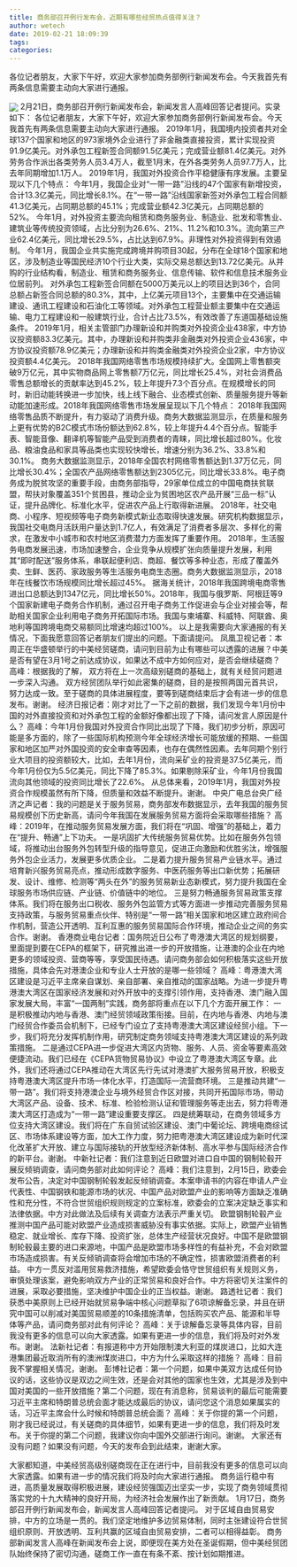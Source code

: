 ```yaml
---
title: 商务部召开例行发布会，近期有哪些经贸热点值得关注？
author: wetech
date: 2019-02-21 18:09:39
tags: 
categories: 
---
```

各位记者朋友，大家下午好，欢迎大家参加商务部例行新闻发布会。今天我首先有两条信息需要主动向大家进行通报。
<!-- more -->
<img align="center" border="0" src="https://imgcdn.yicai.com/uppics/images/2019/02/afc9fd16d40430712841827acc9f566c.jpg" />
2月21日，商务部召开例行新闻发布会，新闻发言人高峰回答记者提问。实录如下：
各位记者朋友，大家下午好，欢迎大家参加商务部例行新闻发布会。今天我首先有两条信息需要主动向大家进行通报。
2019年1月，我国境内投资者共对全球137个国家和地区的973家境外企业进行了非金融类直接投资，累计实现投资91.9亿美元。对外承包工程新签合同额91.5亿美元；完成营业额81.4亿美元。对外劳务合作派出各类劳务人员3.4万人，截至1月末，在外各类劳务人员97.7万人，比去年同期增加1.1万人。
2019年1月，我国对外投资合作平稳健康有序发展。主要呈现以下几个特点：
今年1月，我国企业对“一带一路”沿线的47个国家有新增投资，合计13.3亿美元，同比增长8.1%。在“一带一路”沿线国家新签对外承包工程合同额41.3亿美元，占同期总额的45.1%；完成营业额42.3亿美元，占同期总额的52%。
今年1月，对外投资主要流向租赁和商务服务业、制造业、批发和零售业、建筑业等传统投资领域，占比分别为26.6%、21%、11.2%和10.3%。流向第三产业62.4亿美元，同比增长29.5%，占比达到67.9%。非理性对外投资得到有效遏制。
今年1月，我国企业共实施完成跨境并购项目30起，分布在全球18个国家和地区，涉及制造业等国民经济10个行业大类，实际交易总额达到13.72亿美元。从并购的行业结构看，制造业、租赁和商务服务业、信息传输、软件和信息技术服务业位居前列。
对外承包工程新签合同额在5000万美元以上的项目达到36个，合同总额占新签合同总额的80.3%，其中，上亿美元项目13个，主要集中在交通运输建设、通讯工程建设和石油化工等领域。对外承包工程营业额主要集中在交通运输、电力工程建设和一般建筑行业，合计占比73.5%，有效改善了东道国基础设施条件。
2019年1月，相关主管部门办理新设和并购类对外投资企业438家，中方协议投资额83.3亿美元。其中，办理新设和并购类非金融类对外投资企业436家，中方协议投资额78.9亿美元；办理新设和并购类金融类对外投资企业2家，中方协议投资额4.4亿美元。
2018年我国网络零售市场规模持续扩大。全国网上零售额突破9万亿元，其中实物商品网上零售额7万亿元，同比增长25.4%，对社会消费品零售总额增长的贡献率达到45.2%，较上年提升7.3个百分点。在规模增长的同时，新旧动能转换进一步加快，线上线下融合、业态模式创新、质量服务提升等新动能加速形成。2018年我国网络零售市场发展呈现以下几个特点：
2018年我国网络零售品质不断提升，有力驱动了消费升级。商务大数据监测显示，在质量和服务上更有优势的B2C模式市场份额达到62.8%，较上年提升4.4个百分点。智能手表、智能音像、翻译机等智能产品受到消费者的青睐，同比增长超过80%。化妆品、粮油食品和家具等品类也实现较快增长，增速分别为36.2%、33.8%和30.1%。
商务大数据监测显示，2018年全国农村网络零售额达到1.37万亿元，同比增长30.4%；全国农产品网络零售额达到2305亿元，同比增长33.8%。电子商务成为脱贫攻坚的重要手段，由商务部指导，29家单位成立的中国电商扶贫联盟，帮扶对象覆盖351个贫困县，推动企业为贫困地区农产品开展“三品一标”认证，提升品牌化、标准化水平，促进农产品上行取得新进展。
2018年，社交电商、小程序、短视频等电子商务新模式新业态取得快速发展。研究机构数据显示，我国社交电商月活跃用户量达到1.7亿人，有效满足了消费者多层次、多样化的需求，在激发中小城市和农村地区消费潜力方面发挥了重要作用。
2018年，生活服务电商发展迅速，市场加速整合，企业竞争从规模扩张向质量提升发展，利用其“即时配送”服务体系，串联起便利店、商超、餐饮等多种业态，形成了覆盖外卖、生鲜、医药、家政服务等生活服务电商生态圈。商务大数据监测显示，2018年在线餐饮市场规模同比增长超过45%。
据海关统计，2018年我国跨境电商零售进出口总额达到1347亿元，同比增长50%。2018年，我国与俄罗斯、阿根廷等9个国家新建电子商务合作机制，通过召开电子商务工作促进会与企业对接会等，帮助相关国家企业利用电子商务开拓国际市场。我国与柬埔寨、科威特、阿联酋、奥地利等国跨境电商交易额同比增速均超过100%。
以上是我需要向大家通报的有关情况，下面我愿意回答记者朋友们提出的问题。下面请提问。
凤凰卫视记者：本周正在华盛顿举行的中美经贸磋商，请问到目前为止有哪些可以透露的进展？中美是否有望在3月1号之前达成协议，如果达不成中方如何应对，是否会继续磋商？
高峰：根据我的了解，
双方将在上一次高级别磋商的基础上，就有关经贸问题进一步深入沟通。
双方经贸团队举行如此密集的磋商，目的是按照两国元首共识，努力达成一致。至于磋商的具体进展程度，要等到磋商结束后才会有进一步的信息发布。谢谢。
经济日报记者：刚才对比了一下之前的数据，我们发现今年1月份中国的对外直接投资和对外承包工程的金额好像都出现了下降，请问发言人原因是什么？
高峰：今年1月份我国对外投资合作同比出现了下降，我们初步分析，原因可能是多方面的，除了一些国际机构预测今年全球经济增长可能放缓的预期、一些国家和地区加严对外国投资的安全审查等因素，也存在偶然性因素。去年同期个别行业大项目的投资额较大，比如，去年1月份，流向采矿业的投资是37.5亿美元，而今年1月份仅为5.5亿美元，同比下降了85.3%。如果剔除采矿业，今年1月份我国流向其他领域的投资同比增长了22.6%。
从总体来看，2019年1月，我国对外投资合作规模虽然有所下降，但质量和效益不断提升。谢谢。
中央广电总台央广经济之声记者：我的问题是关于服务贸易，商务部发布数据显示，去年我国的服务贸易规模创下历史新高，请问今年我国在发展服务贸易方面将会采取哪些措施？
高峰：2019年，在推动服务贸易发展方面，我们将在“巩固、增强”的基础上，着力在“提升、畅通”上下功夫。
一是巩固扩大传统服务贸易优势。比如在服务外包领域，将推动出台服务外包转型升级的指导意见，促进正向激励和优胜劣汰，增强服务外包企业活力，发展更多优质企业。
二是着力提升服务贸易产业链水平。通过培育新兴服务贸易亮点，推动形成数字服务、中医药服务等出口新优势；拓展研发、设计、维修、检测等“两头在外”的服务贸易新业态新模式，努力提升我国在全球服务市场供应链、产业链、价值链中的地位。
三是努力畅通服务贸易政策支撑体系。我们将在服务出口税收、服务外包监管方式等方面进一步推动完善服务贸易支持政策，与服务贸易重点伙伴、特别是“一带一路”相关国家和地区建立政府间合作机制，营造公开透明、互利互惠的服务贸易国际合作环境，推动企业之间的务实合作。谢谢。
香港商业电台记者：国务院近日公布了粤港澳大湾区的规划纲要，里面提到要在CEPA的框架下，研究推出进一步的开放措施，让港澳的企业在内地更多的领域投资、营商等等，享受国民待遇。请问商务部会如何积极落实这些开放措施，具体会先对港澳企业和专业人士开放的是哪一些领域？
高峰：粤港澳大湾区建设是习近平主席亲自谋划、亲自部署、亲自推动的国家战略。为进一步提升粤港澳大湾区在国家经济发展和对外开放中的支撑引领作用，支持香港、澳门融入国家发展大局，丰富“一国两制”实践，商务部将重点在以下几个方面开展工作：
一是积极推动内地与香港、澳门经贸领域政策衔接。目前，在内地与香港、内地与澳门经贸合作委员会机制下，已经专门设立了支持粤港澳大湾区建设经贸小组。下一步，我们将充分发挥机制作用，研究制定商务领域支持粤港澳大湾区建设的系列政策措施。
二是通过CEPA进一步促进大湾区内货物、服务、人员、资金等要素高效便捷流动。我们已经在《CEPA货物贸易协议》中设立了粤港澳大湾区专章。此外，我们还将通过CEPA推动在大湾区先行先试对港澳扩大服务贸易开放，积极支持粤港澳大湾区提升市场一体化水平，打造国际一流营商环境。
三是推动共建“一带一路”。我们将支持港澳企业与境外经贸合作区对接，共同开拓国际市场，带动大湾区产品、设备、技术、标准、检验检测认证和管理服务等走出去，努力将粤港澳大湾区打造成为“一带一路”建设重要支撑区。
四是统筹联动，在商务领域多方位支持大湾区建设。我们将在广东自贸试验区建设、澳门中葡论坛、跨境电商综试区、市场体系建设等方面，加大工作力度，努力把粤港澳大湾区建设成为新时代深化改革扩大开放、建立与国际接轨的开放型经济新体制、高水平参与国际经济合作的新平台。谢谢。
中新社记者：我们注意到近日欧盟对进口自中国的钢制轮毂开展反倾销调查，请问商务部对此如何评论？
高峰：我们注意到，2月15日，欧委会发布公告，决定对中国钢制轮毂发起反倾销调查。本案申请书的内容在申请人产业代表性、中国钢铁和能源市场的状况、中国产品对欧盟产业的影响等方面缺乏准确性和充分性，不符合世贸组织规则规定的立案标准，欧委会的立案决定缺乏事实和法律依据。中方对此做法及后续有关调查方法表示严重关切。
欧盟钢制轮毂产业推测中国产品可能对欧盟产业造成损害威胁没有事实依据。实际上，欧盟产业销售稳定、就业增长、库存下降、投资扩张，总体生产经营状况良好。中国不是欧盟钢制轮毂最主要的进口来源地，中国产品是欧盟市场多样性的有益补充，不会对欧盟市场造成损害。有关反倾销调查将会增加市场的不确定性，损害欧盟消费者的利益。
中方一贯反对滥用贸易救济措施，希望欧委会恪守世贸组织有关规则义务，审慎处理该案，避免影响双方产业的正常贸易和良好合作。中方将密切关注案件的进展，采取必要措施，坚决维护中国企业的正当权益。谢谢。
路透社记者：我们获悉中美原则上已经开始就贸易争端中核心问题草拟了6项谅解备忘录，并且在研究中国可以削减对美国贸易顺差的10条措施清单，包括购买农产品、能源和半导体等产品，请问商务部对此有何评论？
高峰：关于谅解备忘录等具体内容，目前我没有更多的信息可以向大家透露。如果有更进一步的信息，我们将及时对外发布。谢谢。
法新社记者：有报道称中方开始限制澳大利亚的煤炭进口，比如大连港集团最近取消所有的澳洲煤炭进口，中方为什么采取这样的措施？
高峰：目前我不掌握相关情况，谢谢。
彭博社记者：第一个问题，如果中美双方达成任何协议的话，这些协议是双边之间生效，还是会对其他的国家也生效，尤其是涉及到中国对美国的一些开放措施？第二个问题，现在有消息称，贸易谈判的最后可能需要习近平主席和特朗普总统会面才能达成最后的协议，请问您这个消息如果属实的话，习近平主席会什么时候和特朗普总统会面？
高峰：关于你提的第一个问题，刚才我已经说过，有关磋商的具体细节，如果有更进一步的信息，我们将及时发布。关于你提的第二个问题，我建议你向中国外交部进行询问。谢谢。
大家还有没有问题？如果没有问题，今天的发布会到此结束，谢谢大家。
 
 
大家都知道，中美经贸高级别磋商现在正在进行中，目前我没有更多的信息可以向大家透露。如果有进一步的情况我们将及时向大家进行通报。
商务运行稳中有进，高质量发展取得积极进展，建设经贸强国迈出坚实一步，实现了商务领域贯彻落实党的十九大精神的良好开局，为经济社会发展作出了新贡献。
1月17日，商务部召开例行新闻发布会，新闻发言人高峰回答记者提问。
对于区域自由贸易安排，中方的立场是一贯的。我们坚定地维护多边贸易体制，同时主张建设符合世贸组织原则、开放透明、互利共赢的区域自由贸易安排，二者可以相得益彰。
商务部新闻发言人高峰在新闻发布会上说，即便现在美方处在圣诞假期，但中美经贸团队始终保持了密切沟通，磋商工作一直在有条不紊、按计划如期推进。
